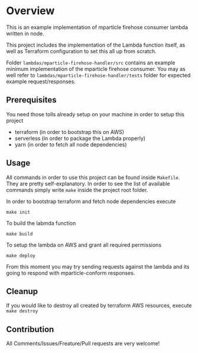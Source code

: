 # Overview

This is an example implementation of mparticle firehose consumer lambda written in node. 

This project includes the implementation of the Lambda function itself, as well as Terraform configuration to set this all up from scratch.

Folder `lambdas/mparticle-firehose-handler/src` contains an example minimum implementation of the mparticle firehose consumer. You may as well refer to `lambdas/mparticle-firehose-handler/tests` folder for expected example request/responses. 

## Prerequisites

You need those tolls already setup on your machine in order to setup this project

- terraform (in order to bootstrap this on AWS)
- serverless (in order to package the Lambda properly)
- yarn (in order to fetch all node dependencies)

## Usage

All commands in order to use this project can be found inside `Makefile`. They are pretty self-explanatory. In order to see the list of available commands simply write `make` inside the project root folder.

In order to bootstrap terraform and fetch node dependencies execute 

    make init

To build the labmda function 

    make build

To setup the lambda on AWS and grant all required permissions 

    make deploy

From this moment you may try sending requests against the lambda and its going to respond with mparticle-conform responses. 

## Cleanup

If you would like to destroy all created by terraform AWS resources, execute `make destroy`


## Contribution

All Comments/Issues/Freature/Pull requests are very welcome! 